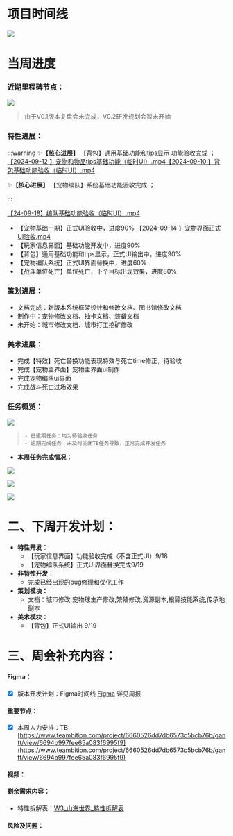 # 项目时间线
![](https://cdn.nlark.com/yuque/0/2024/png/12926950/1725094781319-ce1fb07c-27f4-4f92-9452-f9e24beae140.png)

# 当周进度
### 近期里程碑节点：
![](https://cdn.nlark.com/yuque/0/2024/png/48112390/1726294408750-af08da0f-0288-4306-95b1-83a5cc3bbfb7.png)

> 由于V0.1版本复盘会未完成，V0.2研发规划会暂未开始
>

### 特性进展：
:::warning
<font style="color:rgb(38, 38, 38);">✨</font>**<font style="color:rgb(38, 38, 38);">【核心进展】 </font>**<font style="color:rgb(38, 38, 38);">【背包】通用基础功能和tips显示 功能验收完成 ；</font>[【2024-09-12 】宠物和物品tips基础功能（临时UI）.mp4](https://snh48group.yuque.com/attachments/yuque/0/2024/mp4/48112390/1726310161996-cb658d8b-f47c-4513-8175-92da2e105a5c.mp4)[【2024-09-10 】背包基础功能验收（临时UI）.mp4](https://snh48group.yuque.com/attachments/yuque/0/2024/mp4/48112390/1726310143262-801d1faf-821b-4a82-a0d9-5a01671f6f1f.mp4)

<font style="color:rgb(38, 38, 38);">✨</font>**<font style="color:rgb(38, 38, 38);">【核心进展】 </font>**<font style="color:rgb(38, 38, 38);">【宠物编队】系统基础功能验收完成 ；</font>

:::

[【24-09-18】编队基础功能验收（临时UI）.mp4](https://snh48group.yuque.com/attachments/yuque/0/2024/mp4/12926950/1726309526429-2179ac38-7550-4f83-86e8-de1d0ba2d52a.mp4)

+ 【宠物基础一期】正式UI验收中，进度90%[ 【2024-09-14 】宠物界面正式UI验收.mp4](https://snh48group.yuque.com/attachments/yuque/0/2024/mp4/48112390/1726625818464-1766a4dc-cb51-4968-93f0-eb798a5c178c.mp4)
+ 【玩家信息界面】基础功能开发中，进度90%
+ 【背包】<font style="color:rgb(38, 38, 38);">通用基础功能和tips显示，</font>正式UI输出中，进度90%
+ 【宠物编队系统】正式UI界面替换中，进度60%
+ 【战斗单位死亡】单位死亡，下个目标出现效果，进度80%

### 策划进展：
+ 文档完成：新版本系统框架设计和修改文档、图书馆修改文档
+ 制作中：宠物修改文档、抽卡文档、装备文档
+ 未开始：城市修改文档、城市打工挖矿修改

### 美术进展：  
+ 完成【特效】死亡替换功能表现特效与死亡time修正，待验收
+ 完成【宠物主界面】宠物主界面ui制作
+ 完成宠物编队ui界面
+ 完成战斗死亡过场效果

### 任务概览：
![](https://cdn.nlark.com/yuque/0/2024/png/48112390/1726221608184-99e5ffdb-dd85-44bb-bf98-821f3fc8ce1b.png)

>     - 已逾期任务：均为待验收任务
>     - 逾期完成任务：未及时关闭TB任务导致，正常完成开发任务
>

+ **本周任务完成情况：**

![](https://cdn.nlark.com/yuque/0/2024/png/48112390/1726221838865-a532f343-e24b-40db-898e-82791de6a769.png)

![](https://cdn.nlark.com/yuque/0/2024/png/48112390/1726221864289-18078961-aacf-4a85-97fc-3aa1d1833da2.png)

![](https://cdn.nlark.com/yuque/0/2024/png/48112390/1726221876225-8cfc5328-409f-41a8-9a9c-1371886cc68b.png)

# 二、下周开发计划：
+ **特性开发：**
    - 【玩家信息界面】功能验收完成（不含正式UI）9/18
    - 【宠物编队系统】正式UI界面替换完成9/19
+ **非特性开发**：
    - 完成已经出现的bug修理和优化工作  
+ **策划模块：**
    - 文档：城市修改,宠物球生产修改,繁殖修改,资源副本,根骨技能系统,传承地副本  
+ **美术模块：**
    - 【背包】正式UI输出  9/19

# 三、周会补充内容：
#### Figma：
- [x] 版本开发计划：Figma时间线 [Figma](https://www.figma.com/board/PpDzZXkFTAbZkd1ffJfBMp/%E7%89%88%E6%9C%AC%E8%AE%A1%E5%88%92?node-id=0-1&t=6hGXDOCPpzfeBsC4-1) 详见周报

#### 重要节点：
- [x] 本周人力安排：TB:[https://www.teambition.com/project/6660526dd7db6573c5bcb76b/gantt/view/6694b997fee65a083f6995f9](https://www.teambition.com/project/6660526dd7db6573c5bcb76b/gantt/view/6694b997fee65a083f6995f9)

#### 视频：


#### 剩余需求内容：
+ 特性拆解表：[W3_山海世界_特性拆解表](https://snh48group.yuque.com/cod5mf/omhzyg/kdokir5m9rfe0trg)

#### 风险及问题：








